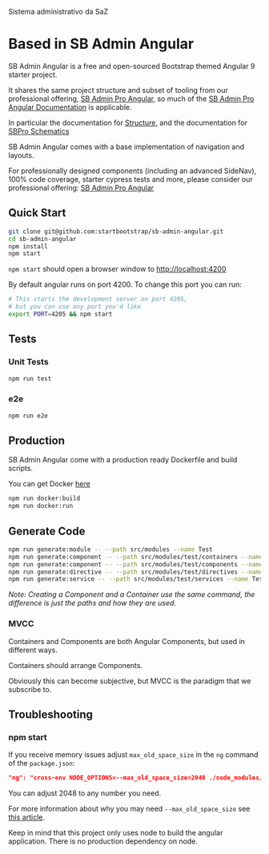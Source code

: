 Sistema administrativo da SaZ

# Based in SB Admin Angular

SB Admin Angular is a free and open-sourced Bootstrap themed Angular 9 starter project.

It shares the same project structure and subset of tooling from our professional offering,
[SB Admin Pro Angular](https://themes.startbootstrap.com/sb-admin-pro-angular/),
so much of the [SB Admin Pro Angular Documentation](https://docs.startbootstrap.com/sb-admin-pro-angular/quickstart) is applicable.

In particular the documentation for [Structure](https://docs.startbootstrap.com/sb-admin-pro-angular/structure-root-level),
and the documentation for [SBPro Schematics](https://docs.startbootstrap.com/sb-admin-pro-angular/development-general#sb-pro-schematics)

SB Admin Angular comes with a base implementation of navigation and layouts.

For professionally designed components (including an advanced SideNav), 100% code coverage,
starter cypress tests and more, please consider our professional offering:
[SB Admin Pro Angular](https://themes.startbootstrap.com/sb-admin-pro-angular/)

## Quick Start

```bash
git clone git@github.com:startbootstrap/sb-admin-angular.git
cd sb-admin-angular
npm install
npm start
```

`npm start` should open a browser window to <http://localhost:4200>

By default angular runs on port 4200. To change this port you can run:

```bash
# This starts the development server on port 4205,
# but you can use any port you'd like
export PORT=4205 && npm start
```

## Tests

### Unit Tests

```bash
npm run test
```

### e2e

```bash
npm run e2e
```

## Production

SB Admin Angular come with a production ready Dockerfile and build scripts.

You can get Docker [here](https://www.docker.com/get-started)

```bash
npm run docker:build
npm run docker:run
```

## Generate Code

```bash
npm run generate:module -- --path src/modules --name Test
npm run generate:component -- --path src/modules/test/containers --name Test
npm run generate:component -- --path src/modules/test/components --name Test
npm run generate:directive -- --path src/modules/test/directives --name Test
npm run generate:service -- --path src/modules/test/services --name Test
```

_Note: Creating a Component and a Container use the same command,
the difference is just the paths and how they are used._

### MVCC

Containers and Components are both Angular Components, but used in different ways.

Containers should arrange Components.

Obviously this can become subjective, but MVCC is the paradigm that we subscribe to.

## Troubleshooting

### npm start

If you receive memory issues adjust
`max_old_space_size` in the `ng` command of the `package.json`:

```json
"ng": "cross-env NODE_OPTIONS=--max_old_space_size=2048 ./node_modules/.bin/ng",
```

You can adjust 2048 to any number you need.

For more information about why you may need `--max_old_space_size`
see [this article](https://medium.com/@ashleydavis75/node-js-memory-limitations-30d3fe2664c0).

Keep in mind that this project only uses node to build the angular application.
There is no production dependency on node.
